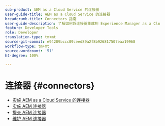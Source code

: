 ```yaml
---
sub-product: AEM as a Cloud Service 的连接器
user-guide-title: AEM as a Cloud Service 的连接器
breadcrumb-title: Connectors 指南
user-guide-description: 了解如何将连接器集成到 Experience Manager as a Cloud Service 中。
feature: Developer Tools
role: Developer
translation-type: tm+mt
source-git-commit: e94289bccc09ceed89a2f8b926817507eaa19968
workflow-type: tm+mt
source-wordcount: '51'
ht-degree: 100%

---
```



# 连接器 {#connectors}

+ [实施 AEM as a Cloud Service 的连接器 ](/help/connectors/home.md)
+ [实施 AEM 连接器](implement.md)
+ [提交 AEM 连接器](submit.md)
+ [维护 AEM 连接器](maintain.md)
